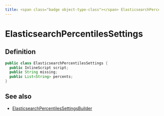 ```yaml
---
title: <span class="badge object-type-class"></span> ElasticsearchPercentilesSettings
---
```

# <span class="badge object-type-class"></span> ElasticsearchPercentilesSettings

## Definition

```java
public class ElasticsearchPercentilesSettings {
  public InlineScript script;
  public String missing;
  public List<String> percents;
}
```
## See also

 * <span class="badge builder"></span> [ElasticsearchPercentilesSettingsBuilder](./builder-ElasticsearchPercentilesSettingsBuilder.md)
